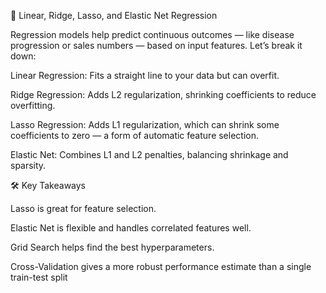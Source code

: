 📘 Linear, Ridge, Lasso, and Elastic Net Regression

Regression models help predict continuous outcomes — like disease progression or sales numbers — based on input features. Let’s break it down:

Linear Regression: Fits a straight line to your data but can overfit.

Ridge Regression: Adds L2 regularization, shrinking coefficients to reduce overfitting.

Lasso Regression: Adds L1 regularization, which can shrink some coefficients to zero — a form of automatic feature selection.

Elastic Net: Combines L1 and L2 penalties, balancing shrinkage and sparsity.


🛠️ Key Takeaways

Lasso is great for feature selection.

Elastic Net is flexible and handles correlated features well.

Grid Search helps find the best hyperparameters.

Cross-Validation gives a more robust performance estimate than a single train-test split
